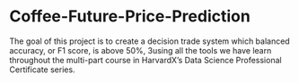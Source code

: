 # Coffee-Future-Price-Prediction

The goal of this project is to create a decision trade
system which balanced accuracy, or F1 score, is above 50%, 3using all the tools we have learn throughout
the multi-part course in HarvardX’s Data Science Professional Certificate series.
